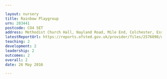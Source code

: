 ```yaml
---

layout: nursery
title: Rainbow Playgroup
urn: 203441
postcode: CO4 5ET
address: Methodist Church Hall, Nayland Road, Mile End, Colchester, Essex, CO4 5ET
latestReportUrl: https://reports.ofsted.gov.uk/provider/files/2576098/urn/203441.pdf
teaching: 2
development: 2
leadership: 2
outcomes: 2
overall: 2
date: 26 May 2016

---
```

